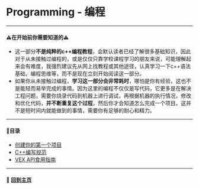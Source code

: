 # Programming - 编程
***

#### :warning:在开始前你需要知道的:warning:
- 这一部分**不是纯粹的c++编程教程**，会默认读者已经了解很多基础知识，因此对于从未接触过编程的，或是仅仅只靠学校课程学习的朋友来说，可能理解起来会有难度，我强烈建议先从网上找教程或其他途径，认真学习一下c++语法基础，编程思维等，而不是现在立刻开始阅读这一部分。
- 如果你从未接触过编程，**学习这一部分会非常耗时**，哪怕是你有经验，这也不是能轻而易举完成的事情。因为这里的编程不仅仅是写代码，它更多是在解决工程问题，需要你烧录代码到机器上进行调试，再根据机器的执行情况，修改和优化代码，**并不断重复这个过程**，然后你才会知道怎么完成一个项目。这并不是短时间内就能做到的事情，需要你有足够的耐心和精力。
***

#### :banana:**目录**
- [创建你的第一个项目](/programming/project_creation.md)
- [C++编写规范](/programming/programming_standards.md)
- [VEX API食用指南](/programming/VEX_API.md)
***

#### :door: [回到主页](/readme.md)